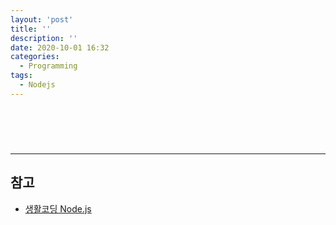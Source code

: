 ```yaml
---
layout: 'post'
title: ''
description: ''
date: 2020-10-01 16:32
categories:
  - Programming
tags:
  - Nodejs
---
```



# 

<br/><br/>


***
## 참고
* [생활코딩 Node.js](https://opentutorials.org/course/3332)
